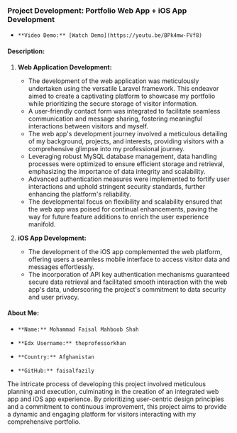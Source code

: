 ### Project Development: Portfolio Web App + iOS App Development

-     **Video Demo:** [Watch Demo](https://youtu.be/BPk4mw-FVf8)

#### Description:

1. **Web Application Development:**
   - The development of the web application was meticulously undertaken using the versatile Laravel framework. This endeavor aimed to create a captivating platform to showcase my portfolio while prioritizing the secure storage of visitor information.
   - A user-friendly contact form was integrated to facilitate seamless communication and message sharing, fostering meaningful interactions between visitors and myself.
   - The web app's development journey involved a meticulous detailing of my background, projects, and interests, providing visitors with a comprehensive glimpse into my professional journey.
   - Leveraging robust MySQL database management, data handling processes were optimized to ensure efficient storage and retrieval, emphasizing the importance of data integrity and scalability.
   - Advanced authentication measures were implemented to fortify user interactions and uphold stringent security standards, further enhancing the platform's reliability.
   - The developmental focus on flexibility and scalability ensured that the web app was poised for continual enhancements, paving the way for future feature additions to enrich the user experience manifold.

2. **iOS App Development:**
   - The development of the iOS app complemented the web platform, offering users a seamless mobile interface to access visitor data and messages effortlessly.
   - The incorporation of API key authentication mechanisms guaranteed secure data retrieval and facilitated smooth interaction with the web app's data, underscoring the project's commitment to data security and user privacy.

#### About Me:
-     **Name:** Mohammad Faisal Mahboob Shah
-     **Edx Username:** theprofessorkhan
-     **Country:** Afghanistan
-     **GitHub:** faisalfazily




The intricate process of developing this project involved meticulous planning and execution, culminating in the creation of an integrated web app and iOS app experience. By prioritizing user-centric design principles and a commitment to continuous improvement, this project aims to provide a dynamic and engaging platform for visitors interacting with my comprehensive portfolio.
